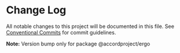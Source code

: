 # Change Log

All notable changes to this project will be documented in this file.
See [Conventional Commits](https://conventionalcommits.org) for commit guidelines.



**Note:** Version bump only for package @accordproject/ergo
